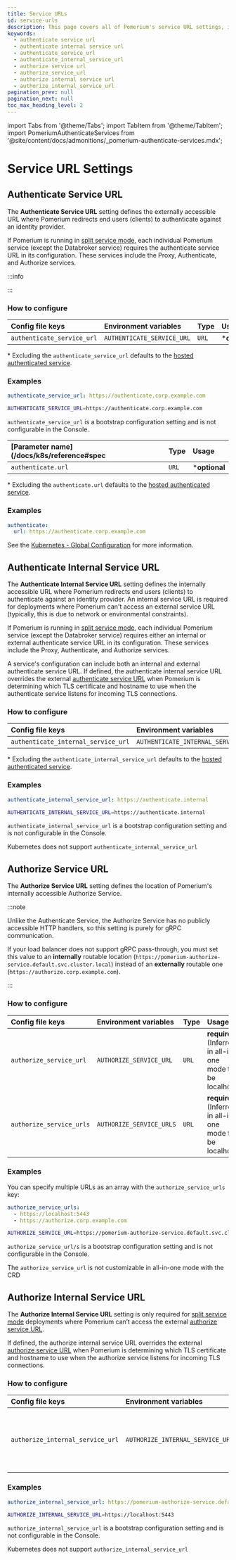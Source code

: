 ```yaml
---
title: Service URLs
id: service-urls
description: This page covers all of Pomerium's service URL settings, including authenticate and authorize external and internal service URLs.
keywords:
  - authenticate service url
  - authenticate internal service url
  - authenticate_service_url
  - authenticate_internal_service_url
  - authorize service url
  - authorize_service_url
  - authorize internal service url
  - authorize_internal_service_url
pagination_prev: null
pagination_next: null
toc_max_heading_level: 2
---
```


import Tabs from '@theme/Tabs'; import TabItem from '@theme/TabItem'; import PomeriumAuthenticateServices from '@site/content/docs/admonitions/\_pomerium-authenticate-services.mdx';

# Service URL Settings

## Authenticate Service URL

The **Authenticate Service URL** setting defines the externally accessible URL where Pomerium redirects end users (clients) to authenticate against an identity provider.

If Pomerium is running in [split service mode](/docs/internals/configuration#all-in-one-vs-split-service-mode), each individual Pomerium service (except the Databroker service) requires the authenticate service URL in its configuration. These services include the Proxy, Authenticate, and Authorize services.

:::info

<PomeriumAuthenticateServices />

:::

### How to configure

<Tabs>
<TabItem value="Core" label="Core">

| **Config file keys** | **Environment variables** | **Type** | **Usage** |
| :-- | :-- | :-- | :-- |
| `authenticate_service_url` | `AUTHENTICATE_SERVICE_URL` | `URL` | \***optional** |

\* Excluding the `authenticate_service_url` defaults to the [hosted authenticated service](/docs/capabilities/hosted-authenticate-service).

### Examples

```yaml
authenticate_service_url: https://authenticate.corp.example.com
```

```bash
AUTHENTICATE_SERVICE_URL=https://authenticate.corp.example.com
```

</TabItem>
<TabItem value="Enterprise" label="Enterprise">

`authenticate_service_url` is a bootstrap configuration setting and is not configurable in the Console.

</TabItem>
<TabItem value="Kubernetes" label="Kubernetes">

| **[Parameter name](/docs/k8s/reference#spec** | **Type** | **Usage**      |
| :-------------------------------------------- | :------- | :------------- |
| `authenticate.url`                            | `URL`    | \***optional** |

\* Excluding the `authenticate.url` defaults to the [hosted authenticated service](/docs/capabilities/hosted-authenticate-service).

### Examples

```yaml
authenticate:
  url: https://authenticate.corp.example.com
```

See the [Kubernetes - Global Configuration](/docs/k8s/configure) for more information.

</TabItem>
</Tabs>

## Authenticate Internal Service URL

The **Authenticate Internal Service URL** setting defines the internally accessible URL where Pomerium redirects end users (clients) to authenticate against an identity provider. An internal service URL is required for deployments where Pomerium can't access an external service URL (typically, this is due to network or environmental constraints).

If Pomerium is running in [split service mode](/docs/internals/configuration#all-in-one-vs-split-service-mode), each individual Pomerium service (except the Databroker service) requires either an internal or external authenticate service URL in its configuration. These services include the Proxy, Authenticate, and Authorize services.

A service's configuration can include both an internal and external authenticate service URL. If defined, the authenticate internal service URL overrides the external [authenticate service URL](#authenticate-service-url) when Pomerium is determining which TLS certificate and hostname to use when the authenticate service listens for incoming TLS connections.

### How to configure

<Tabs>
<TabItem label="Core" value="Core">

| **Config file keys** | **Environment variables** | **Type** | **Usage** |
| :-- | :-- | :-- | :-- |
| `authenticate_internal_service_url` | `AUTHENTICATE_INTERNAL_SERVICE_URL` | `URL` | \***optional** |

\* Excluding the `authenticate_internal_service_url` defaults to the [hosted authenticated service](/docs/capabilities/hosted-authenticate-service).

### Examples

```yaml
authenticate_internal_service_url: https://authenticate.internal
```

```bash
AUTHENTICATE_INTERNAL_SERVICE_URL=https://authenticate.internal
```

</TabItem>
<TabItem label="Enterprise" value="Enterprise">

`authenticate_internal_service_url` is a bootstrap configuration setting and is not configurable in the Console.

</TabItem>
<TabItem label="Kubernetes" value="Kubernetes">

Kubernetes does not support `authenticate_internal_service_url`

</TabItem>
</Tabs>

## Authorize Service URL

The **Authorize Service URL** setting defines the location of Pomerium's internally accessible Authorize Service.

:::note

Unlike the Authenticate Service, the Authorize Service has no publicly accessible HTTP handlers, so this setting is purely for gRPC communication.

If your load balancer does not support gRPC pass-through, you must set this value to an **internally** routable location (`https://pomerium-authorize-service.default.svc.cluster.local`) instead of an **externally** routable one (`https://authorize.corp.example.com`).

:::

### How to configure

<Tabs>
<TabItem value="Core" label="Core">

| **Config file keys** | **Environment variables** | **Type** | **Usage** |
| :-- | :-- | :-- | :-- |
| `authorize_service_url` | `AUTHORIZE_SERVICE_URL` | `URL` | **required** (Inferred in all-in-one mode to be localhost) |
| `authorize_service_urls` | `AUTHORIZE_SERVICE_URLS` | `URL` | **required** (Inferred in all-in-one mode to be localhost) |

### Examples

You can specify multiple URLs as an array with the `authorize_service_urls` key:

```yaml
authorize_service_urls:
  - https://localhost:5443
  - https://authorize.corp.example.com
```

```bash
AUTHORIZE_SERVICE_URL=https://pomerium-authorize-service.default.svc.cluster.local
```

</TabItem>
<TabItem value="Enterprise" label="Enterprise">

`authorize_service_url/s` is a bootstrap configuration setting and is not configurable in the Console.

</TabItem>
<TabItem value="Kubernetes" label="Kubernetes">

The `authorize_service_url` is not customizable in all-in-one mode with the CRD

</TabItem>
</Tabs>

## Authorize Internal Service URL

The **Authorize Internal Service URL** setting is only required for [split service mode](/docs/internals/configuration#all-in-one-vs-split-service-mode) deployments where Pomerium can’t access the external [authorize service URL](#authorize-service-url).

If defined, the authorize internal service URL overrides the external [authorize service URL](#authorize-service-url) when Pomerium is determining which TLS certificate and hostname to use when the authorize service listens for incoming TLS connections.

### How to configure

<Tabs>
<TabItem value="Core" label="Core">

| **Config file keys** | **Environment variables** | **Type** | **Usage** |
| :-- | :-- | :-- | :-- |
| `authorize_internal_service_url` | `AUTHORIZE_INTERNAL_SERVICE_URL` | `URL` | **required** (Inferred in all-in-one mode to be localhost) |

### Examples

```yaml
authorize_internal_service_url: https://pomerium-authorize-service.default.svc.cluster.local
```

```bash
AUTHORIZE_INTERNAL_SERVICE_URL=https://localhost:5443
```

</TabItem>
<TabItem value="Enterprise" label="Enterprise">

`authorize_internal_service_url` is a bootstrap configuration setting and is not configurable in the Console.

</TabItem>
<TabItem value="Kubernetes" label="Kubernetes">

Kubernetes does not support `authorize_internal_service_url`

</TabItem>
</Tabs>
